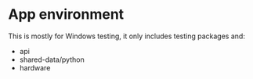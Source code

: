 # App environment

This is mostly for Windows testing, it only includes testing packages and:

- api
- shared-data/python
- hardware
